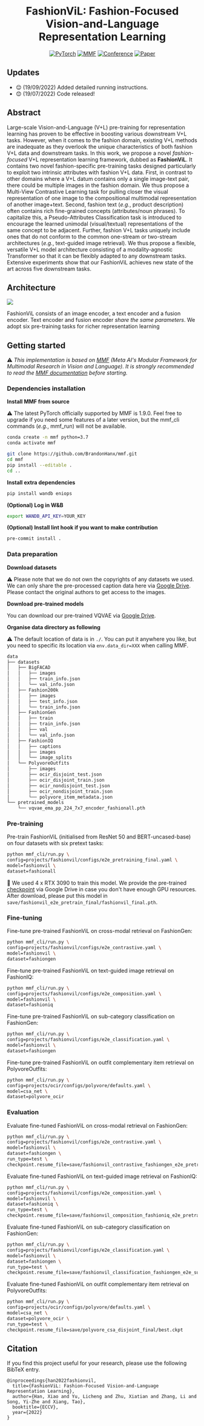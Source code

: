 <div align="center">

# FashionViL: Fashion-Focused Vision-and-Language Representation Learning

<a href="https://pytorch.org/get-started/locally/"><img alt="PyTorch" src="https://img.shields.io/badge/PyTorch-ee4c2c?logo=pytorch&logoColor=white"></a>
<a href="https://mmf.sh/"><img alt="MMF" src="https://img.shields.io/badge/MMF-0054a6?logo=meta&logoColor=white"></a>
[![Conference](http://img.shields.io/badge/ECCV-2022-4b44ce.svg)](https://eccv2022.ecva.net/)
[![Paper](http://img.shields.io/badge/paper-arxiv.2207.08150-B31B1B.svg)](https://arxiv.org/abs/2207.08150)

</div>

## Updates

- :relieved: (19/09/2022) Added detailed running instructions.
- :blush: (19/07/2022) Code released!

## Abstract

Large-scale Vision-and-Language (V+L) pre-training for representation learning has proven to be effective in boosting various downstream V+L tasks. However, when it comes to the fashion domain, existing V+L methods are inadequate as they overlook the unique characteristics of both fashion V+L data and downstream tasks.  In this work, we propose a novel *fashion-focused* V+L representation learning framework, dubbed as **FashionViL**. It contains two novel fashion-specific pre-training tasks designed particularly to exploit two intrinsic attributes with fashion V+L data.
First, in contrast to other domains where a V+L datum contains only a single image-text pair, there could be multiple images in the fashion domain.  We thus propose a Multi-View Contrastive Learning task for pulling closer the visual representation of one image to the compositional multimodal representation of another image+text. Second, fashion text (*e.g.*, product description) often contains rich fine-grained concepts (attributes/noun phrases). To capitalize this, a Pseudo-Attributes Classification task is introduced to encourage the learned unimodal (visual/textual) representations of the same concept to be adjacent. Further, fashion V+L tasks uniquely include ones that do not conform to the common one-stream or two-stream architectures (*e.g.*, text-guided image retrieval). We thus propose a flexible, versatile V+L model architecture consisting of a modality-agnostic Transformer so that it can be flexibly adapted to any downstream tasks.
Extensive experiments show that our FashionViL achieves new state of the art across five downstream tasks.

## Architecture

![](assests/architecture.png)

FashionViL consists of an image encoder, a text encoder and a fusion encoder. Text encoder and fusion encoder *share the same parameters*. We adopt six pre-training tasks for richer representation learning

## Getting started

:warning: *This implementation is based on [MMF](https://mmf.sh) (Meta AI's Modular Framework for Multimodal Research in Vision and Language). It is strongly recommended to read the [MMF documentation](https://mmf.sh/docs) before starting.*

### Dependencies installation

**Install MMF from source**

:warning: The latest PyTorch officially supported by MMF is 1.9.0. Feel free to upgrade if you need some features of a later version, but the mmf_cli commands (*e.g.*, mmf_run) will not be available.

```bash
conda create -n mmf python=3.7
conda activate mmf

git clone https://github.com/BrandonHanx/mmf.git
cd mmf
pip install --editable .
cd ..
```

**Install extra dependencies**

```bash
pip install wandb eniops
```

**(Optional) Log in W&B**

```bash
export WANDB_API_KEY=YOUR_KEY
```

**(Optional) Install lint hook if you want to make contribution**

```bash
pre-commit install .
```

### Data preparation

**Download datasets**

:warning: Please note that we do not own the copyrights of any datasets we used. We can only share the pre-processed caption data here via [Google Drive](https://drive.google.com/drive/folders/1rmSfvKcTvVLugBWFNFtIDZuQwRPGr87U?usp=sharing). Please contact the original authors to get access to the images.

**Download pre-trained models**

You can download our pre-trained VQVAE via [Google Drive](https://drive.google.com/file/d/11QKoXEG1NeFqUyLg4kOjkJTgQsiYHpdu/view?usp=sharing).

**Organise data directory as following**

:warning: The default location of data is in `./`. You can put it anywhere you like, but you need to specific its location via `env.data_dir=XXX` when calling MMF.

```bash
data
├── datasets
│   ├── BigFACAD
│   │   ├── images
│   │   ├── train_info.json
│   │   └── val_info.json
│   ├── Fashion200k
│   │   ├── images
│   │   ├── test_info.json
│   │   └── train_info.json
│   ├── FashionGen
│   │   ├── train
│   │   ├── train_info.json
│   │   ├── val
│   │   └── val_info.json
│   ├── FashionIQ
│   │   ├── captions
│   │   ├── images
│   │   └── image_splits
│   └── PolyvoreOutfits
│       ├── images
│       ├── ocir_disjoint_test.json
│       ├── ocir_disjoint_train.json
│       ├── ocir_nondisjoint_test.json
│       ├── ocir_nondisjoint_train.json
│       └── polyvore_item_metadata.json
└── pretrained_models
    └── vqvae_ema_pp_224_7x7_encoder_fashionall.pth
```

### Pre-training

Pre-train FashionViL (initialised from ResNet 50 and BERT-uncased-base) on four datasets with six pretext tasks:

```bash
python mmf_cli/run.py \
config=projects/fashionvil/configs/e2e_pretraining_final.yaml \
model=fashionvil \
dataset=fashionall
```

:star2: We used 4 x RTX 3090 to train this model. We provide the pre-trained [checkpoint](https://drive.google.com/file/d/1G_RyxQNbmkQDN6xUjP-IH2D22jW8bPz3/view?usp=sharing) via Google Drive in case you don't have enough GPU resources. After download, please put this model in `save/fashionvil_e2e_pretrain_final/fashionvil_final.pth`.

### Fine-tuning

Fine-tune pre-trained FashionViL on cross-modal retrieval on FashionGen:

```bash
python mmf_cli/run.py \
config=projects/fashionvil/configs/e2e_contrastive.yaml \
model=fashionvil \
dataset=fashiongen
```

Fine-tune pre-trained FashionViL on text-guided image retrieval on FashionIQ:

```bash
python mmf_cli/run.py \
config=projects/fashionvil/configs/e2e_composition.yaml \
model=fashionvil \
dataset=fashioniq
```

Fine-tune pre-trained FashionViL on sub-category classification on FashionGen:

```bash
python mmf_cli/run.py \
config=projects/fashionvil/configs/e2e_classification.yaml \
model=fashionvil \
dataset=fashiongen
```

Fine-tune pre-trained FashionViL on outfit complementary item retrieval on PolyvoreOutfits:

```bash
python mmf_cli/run.py \
config=projects/ocir/configs/polyvore/defaults.yaml \
model=csa_net \
dataset=polyvore_ocir
```


### Evaluation

Evaluate fine-tuned FashionViL on cross-modal retrieval on FashionGen:

```bash
python mmf_cli/run.py \
config=projects/fashionvil/configs/e2e_contrastive.yaml \
model=fashionvil \
dataset=fashiongen \
run_type=test \
checkpoint.resume_file=save/fashionvil_contrastive_fashiongen_e2e_pretrain_final/best.ckpt
```

Evaluate fine-tuned FashionViL on text-guided image retrieval on FashionIQ:

```bash
python mmf_cli/run.py \
config=projects/fashionvil/configs/e2e_composition.yaml \
model=fashionvil \
dataset=fashioniq \
run_type=test \
checkpoint.resume_file=save/fashionvil_composition_fashioniq_e2e_pretrain_final/best.ckpt
```

Evaluate fine-tuned FashionViL on sub-category classification on FashionGen:

```bash
python mmf_cli/run.py \
config=projects/fashionvil/configs/e2e_classification.yaml \
model=fashionvil \
dataset=fashiongen \
run_type=test \
checkpoint.resume_file=save/fashionvil_classification_fashiongen_e2e_sub/best.ckpt
```

Evaluate fine-tuned FashionViL on outfit complementary item retrieval on PolyvoreOutfits:

```bash
python mmf_cli/run.py \
config=projects/ocir/configs/polyvore/defaults.yaml \
model=csa_net \
dataset=polyvore_ocir \
run_type=test \
checkpoint.resume_file=save/polyvore_csa_disjoint_final/best.ckpt
```

## Citation

If you find this project useful for your research, please use the following BibTeX entry.

```
@inproceedings{han2022fashionvil,
  title={FashionViL: Fashion-Focused Vision-and-Language Representation Learning},
  author={Han, Xiao and Yu, Licheng and Zhu, Xiatian and Zhang, Li and Song, Yi-Zhe and Xiang, Tao},
  booktitle={ECCV},
  year={2022}
}
```
